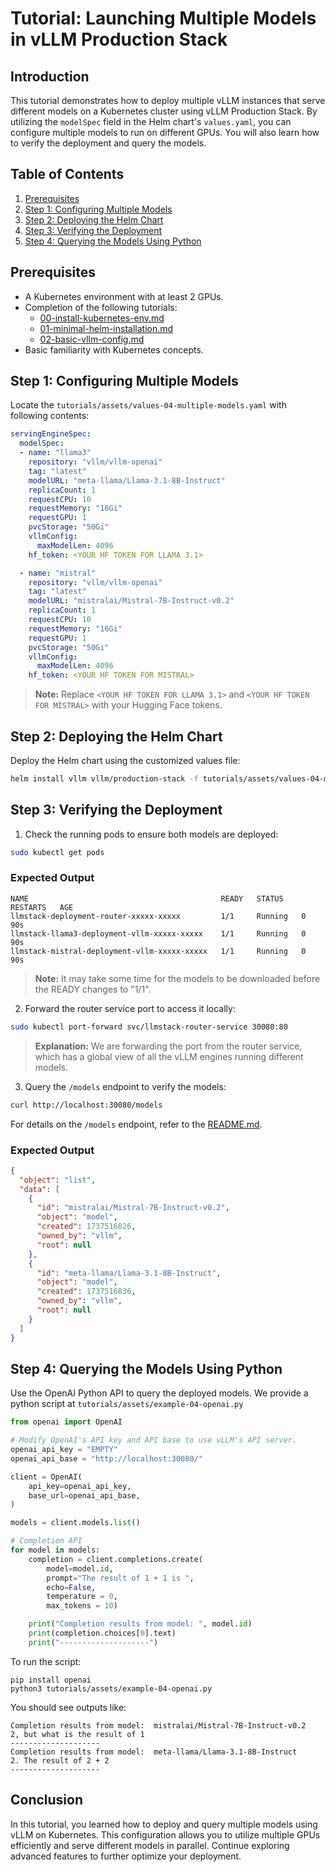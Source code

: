 # Tutorial: Launching Multiple Models in vLLM Production Stack

## Introduction
This tutorial demonstrates how to deploy multiple vLLM instances that serve different models on a Kubernetes cluster using vLLM Production Stack. By utilizing the `modelSpec` field in the Helm chart's `values.yaml`, you can configure multiple models to run on different GPUs. You will also learn how to verify the deployment and query the models.

## Table of Contents
1. [Prerequisites](#prerequisites)
2. [Step 1: Configuring Multiple Models](#step-1-configuring-multiple-models)
3. [Step 2: Deploying the Helm Chart](#step-2-deploying-the-helm-chart)
4. [Step 3: Verifying the Deployment](#step-3-verifying-the-deployment)
5. [Step 4: Querying the Models Using Python](#step-4-querying-the-models-using-python)

## Prerequisites
- A Kubernetes environment with at least 2 GPUs.
- Completion of the following tutorials:
  - [00-install-kubernetes-env.md](00-install-kubernetes-env.md)
  - [01-minimal-helm-installation.md](01-minimal-helm-installation.md)
  - [02-basic-vllm-config.md](02-basic-vllm-config.md)
- Basic familiarity with Kubernetes concepts.

## Step 1: Configuring Multiple Models

Locate the `tutorials/assets/values-04-multiple-models.yaml` with following contents:

```yaml
servingEngineSpec:
  modelSpec:
  - name: "llama3"
    repository: "vllm/vllm-openai"
    tag: "latest"
    modelURL: "meta-llama/Llama-3.1-8B-Instruct"
    replicaCount: 1
    requestCPU: 10
    requestMemory: "16Gi"
    requestGPU: 1
    pvcStorage: "50Gi"
    vllmConfig:
      maxModelLen: 4096
    hf_token: <YOUR HF TOKEN FOR LLAMA 3.1>

  - name: "mistral"
    repository: "vllm/vllm-openai"
    tag: "latest"
    modelURL: "mistralai/Mistral-7B-Instruct-v0.2"
    replicaCount: 1
    requestCPU: 10
    requestMemory: "16Gi"
    requestGPU: 1
    pvcStorage: "50Gi"
    vllmConfig:
      maxModelLen: 4096
    hf_token: <YOUR HF TOKEN FOR MISTRAL>
```

> **Note:** Replace `<YOUR HF TOKEN FOR LLAMA 3.1>` and `<YOUR HF TOKEN FOR MISTRAL>` with your Hugging Face tokens.


## Step 2: Deploying the Helm Chart

Deploy the Helm chart using the customized values file:

```bash
helm install vllm vllm/production-stack -f tutorials/assets/values-04-multiple-models.yaml
```

## Step 3: Verifying the Deployment

1. Check the running pods to ensure both models are deployed:

```bash
sudo kubectl get pods
```

### Expected Output

```plaintext
NAME                                           READY   STATUS    RESTARTS   AGE
llmstack-deployment-router-xxxxx-xxxxx         1/1     Running   0          90s
llmstack-llama3-deployment-vllm-xxxxx-xxxxx    1/1     Running   0          90s
llmstack-mistral-deployment-vllm-xxxxx-xxxxx   1/1     Running   0          90s
```

> **Note:** It may take some time for the models to be downloaded before the READY changes to "1/1".

2. Forward the router service port to access it locally:

```bash
sudo kubectl port-forward svc/llmstack-router-service 30080:80
```

> **Explanation:** We are forwarding the port from the router service, which has a global view of all the vLLM engines running different models.

3. Query the `/models` endpoint to verify the models:

```bash
curl http://localhost:30080/models
```

For details on the `/models` endpoint, refer to the [README.md](README.md).

### Expected Output

```json
{
  "object": "list",
  "data": [
    {
      "id": "mistralai/Mistral-7B-Instruct-v0.2",
      "object": "model",
      "created": 1737516826,
      "owned_by": "vllm",
      "root": null
    },
    {
      "id": "meta-llama/Llama-3.1-8B-Instruct",
      "object": "model",
      "created": 1737516836,
      "owned_by": "vllm",
      "root": null
    }
  ]
}
```

## Step 4: Querying the Models Using Python

Use the OpenAI Python API to query the deployed models. We provide a python script at `tutorials/assets/example-04-openai.py`
```python
from openai import OpenAI

# Modify OpenAI's API key and API base to use vLLM's API server.
openai_api_key = "EMPTY"
openai_api_base = "http://localhost:30080/"

client = OpenAI(
    api_key=openai_api_key,
    base_url=openai_api_base,
)

models = client.models.list()

# Completion API
for model in models:
    completion = client.completions.create(
        model=model.id,
        prompt="The result of 1 + 1 is ",
        echo=False,
        temperature = 0,
        max_tokens = 10)

    print("Completion results from model: ", model.id)
    print(completion.choices[0].text)
    print("--------------------")

```

To run the script:
```
pip install openai
python3 tutorials/assets/example-04-openai.py
```

You should see outputs like:
```plaintext
Completion results from model:  mistralai/Mistral-7B-Instruct-v0.2
2, but what is the result of 1
--------------------
Completion results from model:  meta-llama/Llama-3.1-8B-Instruct
2. The result of 2 + 2
--------------------
```

## Conclusion
In this tutorial, you learned how to deploy and query multiple models using vLLM on Kubernetes. This configuration allows you to utilize multiple GPUs efficiently and serve different models in parallel. Continue exploring advanced features to further optimize your deployment.

